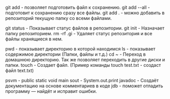 git add - позволяет подготовить файл к сохранению.
git add --all - подготовит к сохранению сразу все файлы.
git add . - можно добавить в репозиторий текущую папку со всеми файлами.

git status - Показывает статус файлов в репозитории.
git init - Назначает папку репозиторием.
rm -rf .gi - Удаляет статус репозитория и все файлы хранящиеся в нем.

pwd - показывает директорию в которой находимся
ls - показывает содержимое директории (Папки, файлы и т.д.)
cd ~ - Переход в домашнюю директорию. Так же позволяет переходить в другие диски и папки.
touch - Создает файл. (Пример команды touch test.txt - создаст файл text.txt)

psvm - public static void main
sout - System.out.print
javadoc - Cоздаёт документацию на основе комментариев в коде
jdb - поможет отладить программу — найдёт и исправит ошибки.